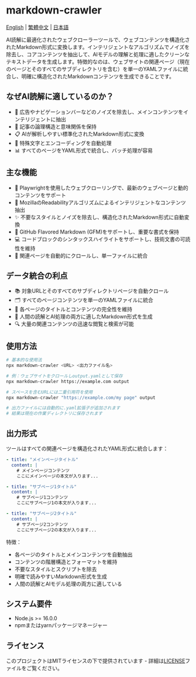 # markdown-crawler

[English](README.md) | [繁體中文](README-zhTW.md) | [日本語](README-ja.md)

AI読解に最適化されたウェブクローラーツールで、ウェブコンテンツを構造化されたMarkdown形式に変換します。インテリジェントなアルゴリズムでノイズを除去し、コアコンテンツを抽出して、AIモデルの理解と処理に適したクリーンなテキストデータを生成します。特徴的なのは、ウェブサイトの関連ページ（現在のページとそのすべてのサブディレクトリを含む）を単一のYAMLファイルに統合し、明確に構造化されたMarkdownコンテンツを生成できることです。

## なぜAI読解に適しているのか？

- 🧠 広告やナビゲーションバーなどのノイズを除去し、メインコンテンツをインテリジェントに抽出
- 🎯 記事の論理構造と意味関係を保持
- 📋 AIが解析しやすい標準化されたMarkdown形式に変換
- 🔄 特殊文字とエンコーディングを自動処理
- 📊 すべてのページをYAML形式で統合し、バッチ処理が容易

## 主な機能

- 🚀 Playwrightを使用したウェブクローリングで、最新のウェブページと動的コンテンツをサポート
- 📝 MozillaのReadabilityアルゴリズムによるインテリジェントなコンテンツ抽出
- ✨ 不要なスタイルとノイズを除去し、構造化されたMarkdown形式に自動変換
- 🎨 GitHub Flavored Markdown (GFM)をサポートし、重要な書式を保持
- 💻 コードブロックのシンタックスハイライトをサポートし、技術文書の可読性を維持
- 🔗 関連ページを自動的にクロールし、単一ファイルに統合

## データ統合の利点

- 📚 対象URLとそのすべてのサブディレクトリページを自動クロール
- 🗂️ すべてのページコンテンツを単一のYAMLファイルに統合
- 📖 各ページのタイトルとコンテンツの完全性を維持
- 🎯 人間の読解とAI処理の両方に適したMarkdown形式を生成
- 🔍 大量の関連コンテンツの迅速な閲覧と検索が可能

## 使用方法

```bash
# 基本的な使用法
npx markdown-crawler <URL> <出力ファイル名>

# 例：ウェブサイトをクロールしoutput.yamlとして保存
npx markdown-crawler https://example.com output

# スペースを含むURLには二重引用符を使用
npx markdown-crawler "https://example.com/my page" output

# 出力ファイルには自動的に.yaml拡張子が追加されます
# 結果は現在の作業ディレクトリに保存されます
```

## 出力形式

ツールはすべての関連ページを構造化されたYAML形式に統合します：
```yaml
- title: "メインページタイトル"
  content: |
    # メインページコンテンツ
    ここにメインページの本文が入ります...

- title: "サブページ1タイトル"
  content: |
    # サブページ1コンテンツ
    ここにサブページ1の本文が入ります...

- title: "サブページ2タイトル"
  content: |
    # サブページ2コンテンツ
    ここにサブページ2の本文が入ります...
```

特徴：
- 各ページのタイトルとメインコンテンツを自動抽出
- コンテンツの階層構造とフォーマットを維持
- 不要なスタイルとスクリプトを除去
- 明確で読みやすいMarkdown形式を生成
- 人間の読解とAIモデル処理の両方に適している

## システム要件

- Node.js >= 16.0.0
- npmまたはyarnパッケージマネージャー

## ライセンス

このプロジェクトはMITライセンスの下で提供されています - 詳細は[LICENSE](LICENSE)ファイルをご覧ください。
